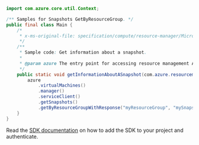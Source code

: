 ```java
import com.azure.core.util.Context;

/** Samples for Snapshots GetByResourceGroup. */
public final class Main {
    /*
     * x-ms-original-file: specification/compute/resource-manager/Microsoft.Compute/stable/2021-04-01/examples/GetInformationAboutASnapshot.json
     */
    /**
     * Sample code: Get information about a snapshot.
     *
     * @param azure The entry point for accessing resource management APIs in Azure.
     */
    public static void getInformationAboutASnapshot(com.azure.resourcemanager.AzureResourceManager azure) {
        azure
            .virtualMachines()
            .manager()
            .serviceClient()
            .getSnapshots()
            .getByResourceGroupWithResponse("myResourceGroup", "mySnapshot", Context.NONE);
    }
}
```

Read the [SDK documentation](https://github.com/Azure/azure-sdk-for-java/blob/azure-resourcemanager_2.10.0/sdk/resourcemanager/azure-resourcemanager/README.md) on how to add the SDK to your project and authenticate.
